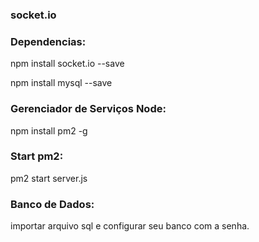 

### socket.io

### Dependencias:

 npm install socket.io --save

 npm install mysql --save

### Gerenciador de Serviços Node:

 npm install pm2 -g

### Start pm2:

 pm2 start server.js

### Banco de Dados:

importar arquivo sql e configurar seu banco com a senha.


